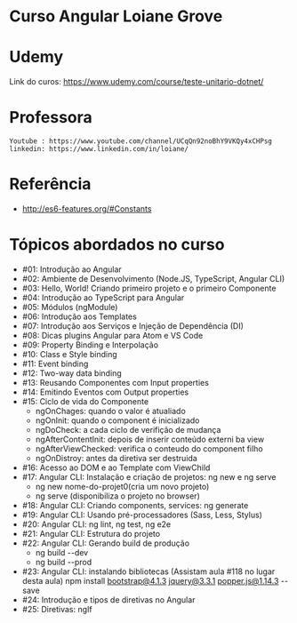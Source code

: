 # Curso Angular Loiane Grove
# Udemy
  Link do curos: https://www.udemy.com/course/teste-unitario-dotnet/

# Professora
	Youtube : https://www.youtube.com/channel/UCqQn92noBhY9VKQy4xCHPsg
	linkedin: https://www.linkedin.com/in/loiane/

# Referência
  - http://es6-features.org/#Constants

# Tópicos abordados no curso
  - #01: Introdução ao Angular
  - #02: Ambiente de Desenvolvimento (Node.JS, TypeScript, Angular CLI)
  - #03: Hello, World! Criando primeiro projeto e o primeiro Componente
  - #04: Introdução ao TypeScript para Angular
  - #05: Módulos (ngModule)
  - #06: Introdução aos Templates
  - #07: Introdução aos Serviços e Injeção de Dependência (DI)
  - #08: Dicas plugins Angular para Atom e VS Code
  - #09: Property Binding e Interpolação
  - #10: Class e Style binding
  - #11: Event binding
  - #12: Two-way data binding
  - #13: Reusando Componentes com Input properties
  - #14: Emitindo Eventos com Output properties
  - #15: Ciclo de vida do Componente
      - ngOnChages: quando o valor é atualiado
      - ngOnInit: quando o component é inicializado
      - ngDoCheck: a cada ciclo de verifição de mudança
      - ngAfterContentInit: depois de inserir conteúdo externi ba view
      - ngAfterViewChecked: verifica o conteudo do component filho
      - ngOnDistroy: antes da diretiva ser destruida
  - #16: Acesso ao DOM e ao Template com ViewChild
  - #17: Angular CLI: Instalação e criação de projetos: ng new e ng serve
    - ng new nome-do-projet0(cria um novo projeto)
    - ng serve (disponibiliza o projeto no browser)
  - #18: Angular CLI: Criando components, services: ng generate
  - #19: Angular CLI: Usando pré-processadores (Sass, Less, Stylus)
  - #20: Angular CLI: ng lint, ng test, ng e2e
  - #21: Angular CLI: Estrutura do projeto
  - #22: Angular CLI: Gerando build de produção
    - ng build --dev
    - ng build --prod
  - #23: Angular CLI: instalando bibliotecas (Assistam aula #118 no lugar desta aula)
      npm install bootstrap@4.1.3 jquery@3.3.1 popper.js@1.14.3 --save
  - #24: Introdução e tipos de diretivas no Angular 
  - #25: Diretivas: ngIf